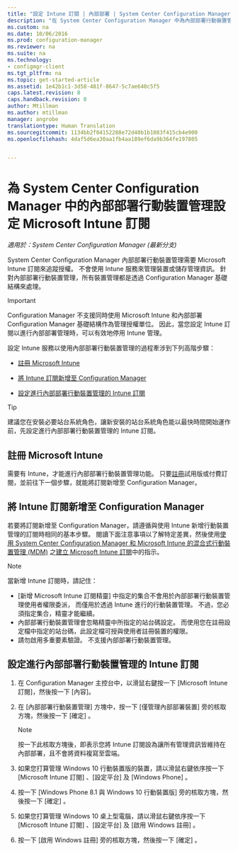 ```yaml
---
title: "設定 Intune 訂閱 | 內部部署 | System Center Configuration Manager"
description: "在 System Center Configuration Manager 中為內部部署行動裝置管理設定 Intune 訂閱來追蹤授權。"
ms.custom: na
ms.date: 10/06/2016
ms.prod: configuration-manager
ms.reviewer: na
ms.suite: na
ms.technology:
- configmgr-client
ms.tgt_pltfrm: na
ms.topic: get-started-article
ms.assetid: 1e42b1c1-3d58-481f-8647-5c7ae640c5f5
caps.latest.revision: 8
caps.handback.revision: 0
author: Mtillman
ms.author: mtillman
manager: angrobe
translationtype: Human Translation
ms.sourcegitcommit: 1134bb2f04152288e72d40b1b1083f415cb4e900
ms.openlocfilehash: 4daf5d6ea30aa1fb4aa189ef6da9b364fe197805


---
```

# <a name="set-up-a-microsoft-intune-subscription-for-on-premises-mobile-device-management-in-system-center-configuration-manager"></a>為 System Center Configuration Manager 中的內部部署行動裝置管理設定 Microsoft Intune 訂閱

*適用於：System Center Configuration Manager (最新分支)*

System Center Configuration Manager 內部部署行動裝置管理需要 Microsoft Intune 訂閱來追蹤授權。 不會使用 Intune 服務來管理裝置或儲存管理資訊。 針對內部部署行動裝置管理，所有裝置管理都是透過 Configuration Manager 基礎結構來處理。  

> [!IMPORTANT]  
>  Configuration Manager 不支援同時使用 Microsoft Intune 和內部部署 Configuration Manager 基礎結構作為管理授權單位。 因此，當您設定 Intune 訂閱以進行內部部署管理時，可以有效地停用 Intune 管理。  

 設定 Intune 服務以使用內部部署行動裝置管理的過程牽涉到下列高階步驟：  

-   [註冊 Microsoft Intune](#bkmk_signup)  

-   [將 Intune 訂閱新增至 Configuration Manager](#bkmk_addSub)  

-   [設定進行內部部署行動裝置管理的 Intune 訂閱](#bkmk_configure)  

> [!TIP]  
>  建議您在安裝必要站台系統角色，讓新安裝的站台系統角色能以最快時間開始運作前，先設定進行內部部署行動裝置管理的 Intune 訂閱。  

##  <a name="a-namebkmksignupa-sign-up-for-microsoft-intune"></a><a name="bkmk_signup"></a> 註冊 Microsoft Intune  
 需要有 Intune，才能進行內部部署行動裝置管理功能。 只要[註冊](http://www.microsoft.com/en-us/server-cloud/products/microsoft-intune/)試用版或付費訂閱，並前往下一個步驟，就能將訂閱新增至 Configuration Manager。  

##  <a name="a-namebkmkaddsuba-add-the-intune-subscription-to-configuration-manager"></a><a name="bkmk_addSub"></a> 將 Intune 訂閱新增至 Configuration Manager  
 若要將訂閱新增至 Configuration Manager，請遵循與使用 Intune 新增行動裝置管理的訂閱時相同的基本步驟。 閱讀下面注意事項以了解特定差異，然後使用[使用 System Center Configuration Manager 和 Microsoft Intune 的混合式行動裝置管理 (MDM)](../../mdm/plan-design/hybrid-mobile-device-management.md) 之[建立 Microsoft Intune 訂閱](../../mdm/plan-design/hybrid-mobile-device-management.md#bkmk_subscription)中的指示。  

> [!NOTE]  
>  當新增 Intune 訂閱時，請記住：  
>   
>  -   [新增 Microsoft Intune 訂閱精靈] 中指定的集合不會用於內部部署行動裝置管理使用者權限委派， 而僅用於透過 Intune 進行的行動裝置管理。 不過，您必須指定集合，精靈才能繼續。  
> -   內部部署行動裝置管理會忽略精靈中所指定的站台碼設定。 而使用您在註冊設定檔中指定的站台碼，此設定檔可授與使用者註冊裝置的權限。  
> -   請勿啟用多重要素驗證。 不支援內部部署行動裝置管理。  

##  <a name="a-namebkmkconfigurea-configure-the-intune-subscription-for-on-premises-mobile-device-management"></a><a name="bkmk_configure"></a> 設定進行內部部署行動裝置管理的 Intune 訂閱  

1.  在 Configuration Manager 主控台中，以滑鼠右鍵按一下 [Microsoft Intune 訂閱]，然後按一下 [內容]。  

2.  在 [內部部署行動裝置管理] 方塊中，按一下 [僅管理內部部署裝置] 旁的核取方塊，然後按一下 [確定] 。  

    > [!NOTE]  
    >  按一下此核取方塊後，即表示您將 Intune 訂閱設為讓所有管理資訊皆維持在內部部署，且不會將資料複寫至雲端。  

3.  如果您打算管理 Windows 10 行動裝置版的裝置，請以滑鼠右鍵依序按一下 [Microsoft Intune 訂閱] 、[設定平台] 及 [Windows Phone]  。  

4.  按一下 [Windows Phone 8.1 與 Windows 10 行動裝置版] 旁的核取方塊，然後按一下 [確定] 。  

5.  如果您打算管理 Windows 10 桌上型電腦，請以滑鼠右鍵依序按一下 [Microsoft Intune 訂閱] 、[設定平台] 及 [啟用 Windows 註冊] 。  

6.  按一下 [啟用 Windows 註冊] 旁的核取方塊，然後按一下 [確定] 。  



<!--HONumber=Nov16_HO1-->



